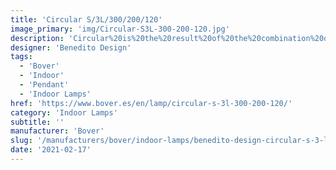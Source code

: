 ```yaml
---
title: 'Circular S/3L/300/200/120'
image_primary: 'img/Circular-S3L-300-200-120.jpg'
description: 'Circular%20is%20the%20result%20of%20the%20combination%20of%20design%20and%20architecture%20to%20create%20lights%20for%20large%20spaces.%20With%20this%20piece%2C%20Benedito%20Design%20accomplishes%20maximum%20expression%20with%20minimum%20materials.%20Circular%20offers%20great%20versatility%20with%20its%20combination%20of%20formats%20and%20finishes.%20Its%20timeless%20yet%20contemporary%20design%20gives%20it%20character%20and%20perfectly%20illuminates%20spaces%20of%20high%20architectural%20value.'
designer: 'Benedito Design'
tags:
  - 'Bover'
  - 'Indoor'
  - 'Pendant'
  - 'Indoor Lamps'
href: 'https://www.bover.es/en/lamp/circular-s-3l-300-200-120/'
category: 'Indoor Lamps'
subtitle: ''
manufacturer: 'Bover'
slug: '/manufacturers/bover/indoor-lamps/benedito-design-circular-s-3-l-300-200-120'
date: '2021-02-17'
---
```

